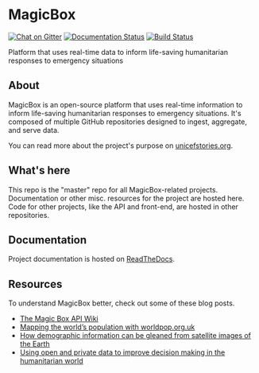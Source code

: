 MagicBox
========

[![Chat on Gitter](https://badges.gitter.im/unicef-innovation-dev/Lobby.png)](https://gitter.im/unicef-innovation-dev/Lobby)
[![Documentation Status](https://readthedocs.org/projects/magicbox/badge/?version=latest)](https://magicbox.readthedocs.io/en/latest/?badge=latest)
[![Build Status](https://travis-ci.org/unicef/magicbox.svg?branch=master)](https://travis-ci.org/unicef/magicbox)

Platform that uses real-time data to inform life-saving humanitarian responses
to emergency situations


## About

MagicBox is an open-source platform that uses real-time information to inform
life-saving humanitarian responses to emergency situations. It's composed of
multiple GitHub repositories designed to ingest, aggregate, and serve data.

You can read more about the project's purpose on
[unicefstories.org](http://unicefstories.org/magicbox/).


## What's here

This repo is the "master" repo for all MagicBox-related projects. Documentation
or other misc. resources for the project are hosted here. Code for other
projects, like the API and front-end, are hosted in other repositories.


## Documentation

Project documentation is hosted on
[ReadTheDocs](https://magicbox.readthedocs.io/).


## Resources

To understand MagicBox better, check out some of these blog posts.

* [The Magic Box API
  Wiki](https://medium.com/@mikefabrikant/the-magic-box-wiki-a69e20a1dcfe)
* [Mapping the world’s population with
  worldpop.org.uk](https://medium.com/@mikefabrikant/mapping-the-worlds-population-with-worldpop-org-uk-f71a336befef)
* [How demographic information can be gleaned from satellite images of the
  Earth](https://medium.com/@mikefabrikant/how-demographic-information-can-be-gleaned-from-satellite-images-of-the-earth-mapping-geojson-to-a86ba3f0f00c)
* [Using open and private data to improve decision making in the humanitarian
  world](https://medium.com/@mikefabrikant/using-open-and-private-data-to-improve-decision-making-in-the-humanitarian-world-magic-box-and-da57dfe7d492)
